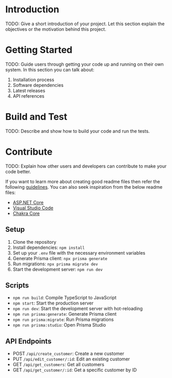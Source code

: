 # Introduction

TODO: Give a short introduction of your project. Let this section explain the objectives or the motivation behind this project.

# Getting Started

TODO: Guide users through getting your code up and running on their own system. In this section you can talk about:

1. Installation process
2. Software dependencies
3. Latest releases
4. API references

# Build and Test

TODO: Describe and show how to build your code and run the tests.

# Contribute

TODO: Explain how other users and developers can contribute to make your code better.

If you want to learn more about creating good readme files then refer the following [guidelines](https://docs.microsoft.com/en-us/azure/devops/repos/git/create-a-readme?view=azure-devops). You can also seek inspiration from the below readme files:

- [ASP.NET Core](https://github.com/aspnet/Home)
- [Visual Studio Code](https://github.com/Microsoft/vscode)
- [Chakra Core](https://github.com/Microsoft/ChakraCore)

## Setup

1. Clone the repository
2. Install dependencies: `npm install`
3. Set up your `.env` file with the necessary environment variables
4. Generate Prisma client: `npx prisma generate`
5. Run migrations: `npx prisma migrate dev`
6. Start the development server: `npm run dev`

## Scripts

- `npm run build`: Compile TypeScript to JavaScript
- `npm start`: Start the production server
- `npm run dev`: Start the development server with hot-reloading
- `npm run prisma:generate`: Generate Prisma client
- `npm run prisma:migrate`: Run Prisma migrations
- `npm run prisma:studio`: Open Prisma Studio

## API Endpoints

- POST `/api/create_customer`: Create a new customer
- PUT `/api/edit_customer/:id`: Edit an existing customer
- GET `/api/get_customers`: Get all customers
- GET `/api/get_customer/:id`: Get a specific customer by ID
